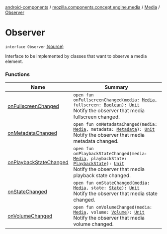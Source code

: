 [android-components](../../../index.md) / [mozilla.components.concept.engine.media](../../index.md) / [Media](../index.md) / [Observer](./index.md)

# Observer

`interface Observer` [(source)](https://github.com/mozilla-mobile/android-components/blob/master/components/concept/engine/src/main/java/mozilla/components/concept/engine/media/Media.kt#L58)

Interface to be implemented by classes that want to observe a media element.

### Functions

| Name | Summary |
|---|---|
| [onFullscreenChanged](on-fullscreen-changed.md) | `open fun onFullscreenChanged(media: `[`Media`](../index.md)`, fullscreen: `[`Boolean`](https://kotlinlang.org/api/latest/jvm/stdlib/kotlin/-boolean/index.html)`): `[`Unit`](https://kotlinlang.org/api/latest/jvm/stdlib/kotlin/-unit/index.html)<br>Notify the observer that media fullscreen changed. |
| [onMetadataChanged](on-metadata-changed.md) | `open fun onMetadataChanged(media: `[`Media`](../index.md)`, metadata: `[`Metadata`](../-metadata/index.md)`): `[`Unit`](https://kotlinlang.org/api/latest/jvm/stdlib/kotlin/-unit/index.html)<br>Notify the observer that media metadata changed. |
| [onPlaybackStateChanged](on-playback-state-changed.md) | `open fun onPlaybackStateChanged(media: `[`Media`](../index.md)`, playbackState: `[`PlaybackState`](../-playback-state/index.md)`): `[`Unit`](https://kotlinlang.org/api/latest/jvm/stdlib/kotlin/-unit/index.html)<br>Notify the observer that media playback state changed. |
| [onStateChanged](on-state-changed.md) | `open fun onStateChanged(media: `[`Media`](../index.md)`, state: `[`State`](../-state/index.md)`): `[`Unit`](https://kotlinlang.org/api/latest/jvm/stdlib/kotlin/-unit/index.html)<br>Notify the observer that media state changed. |
| [onVolumeChanged](on-volume-changed.md) | `open fun onVolumeChanged(media: `[`Media`](../index.md)`, volume: `[`Volume`](../-volume/index.md)`): `[`Unit`](https://kotlinlang.org/api/latest/jvm/stdlib/kotlin/-unit/index.html)<br>Notify the observer that media volume changed. |
